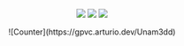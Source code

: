 <p align="center">
  <img src="https://github-readme-stats.vercel.app/api?username=Unam3dd&theme=dark&show_icons=true">
  <img src="https://github-readme-stats.vercel.app/api/top-langs/?username=Unam3dd&theme=dark&layout=compact&langs_count=10&hide=html,css">
  <img src="https://github-readme-stats.vercel.app/api/wakatime?username=@unam3dd&theme=dark&layout=compact">
</p>

<center>![Counter](https://gpvc.arturio.dev/Unam3dd)</center>
